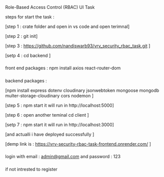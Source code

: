 Role-Based Access Control (RBAC) UI Task

steps for start the task : 

[step 1  : crate folder and open in vs code and open terimnal]

[step 2 : git init]

[step 3 : https://github.com/nandiswarb93/vrv_security_rbac_task.git ]

[setp 4 : cd backend ]

#####
front end  packages : 
npm install axios react-router-dom

#####
backend packages : 

[npm install express dotenv cloudinary jsonwebtoken mongoose mongodb  multer-storage-cloudinary cors nodemon  ]

[step 5 : npm start it will run in http://localhost:5000]

[step 6 : open another teminal cd client ]

[setp 7 : npm start  it will run in http://localhost:3000]


[and actualli i have deployed successfully ]

[demp link is : https://vrv-security-rbac-task-frontend.onrender.com/ ]
#####

login with email :  admin@gmail.com  and password : 123 
#####
if not intrested to register

